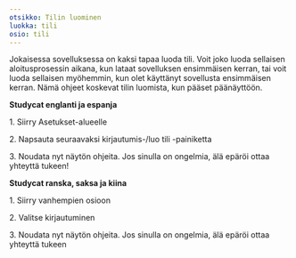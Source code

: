 ```yaml
---
otsikko: Tilin luominen
luokka: tili
osio: tili
---
```

Jokaisessa sovelluksessa on kaksi tapaa luoda tili. Voit joko luoda sellaisen aloitusprosessin aikana, kun lataat sovelluksen ensimmäisen kerran, tai voit luoda sellaisen myöhemmin, kun olet käyttänyt sovellusta ensimmäisen kerran. Nämä ohjeet koskevat tilin luomista, kun pääset päänäyttöön.


**Studycat englanti ja espanja**


1\. Siirry Asetukset-alueelle 


2\. Napsauta seuraavaksi kirjautumis-/luo tili -painiketta


3\. Noudata nyt näytön ohjeita. Jos sinulla on ongelmia, älä epäröi ottaa yhteyttä tukeen!


**Studycat ranska, saksa ja kiina**


1\. Siirry vanhempien osioon 


2\. Valitse kirjautuminen


3\. Noudata nyt näytön ohjeita. Jos sinulla on ongelmia, älä epäröi ottaa yhteyttä tukeen